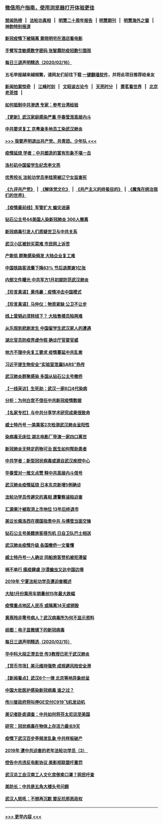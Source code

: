 ### [微信用户指南，使用浏览器打开体验更佳](https://github.com/gfw-breaker/banned-news1/blob/master/indexes/wechat-guide.md?t=0)
#### [禁闻热榜](热点新闻.md?t=0)  &nbsp;&nbsp;|&nbsp;&nbsp; [法轮功真相](https://github.com/gfw-breaker/truth/blob/master/README.md?t=0) &nbsp;&nbsp;|&nbsp;&nbsp; [明慧二十周年报告](https://github.com/gfw-breaker/mh-reports/blob/master/README.md?t=0) &nbsp;&nbsp;|&nbsp;&nbsp;[明慧期刊](https://github.com/gfw-breaker/mh-qikan) &nbsp;&nbsp;|&nbsp;&nbsp; [明慧海外之窗](https://github.com/gfw-breaker/mh-news/blob/master/README.md?t=0) &nbsp;&nbsp;|&nbsp;&nbsp; [神韵特别报道](https://github.com/gfw-breaker/mh-news/blob/master/shenyun.md?t=0)
#### [新冠疫情下被隔离 黄晓明宅在酒店看电影](../pages/nsc413/n11873505.md?t=02171222) 
#### [手臂写含敏感数字密码 张智霖防疫招数引围观](../pages/nsc413/n11873637.md?t=02171222) 
#### [每日三退声明精选（2020/02/16）](../pages/nsc413/n11874194.md?t=02171222) 
#### 五毛举报越来越频繁，请网友们前往下载 [一键翻墙软件](https://github.com/gfw-breaker/ssr-accounts)，并将此项目推荐给亲友
#### [新闻拍案惊奇](https://github.com/gfw-breaker/banned-news1/blob/master/pages/link4.md) &nbsp;&nbsp;|&nbsp;&nbsp; [江峰时刻](https://github.com/gfw-breaker/banned-news1/blob/master/pages/link4.md) &nbsp;&nbsp;|&nbsp;&nbsp; [文昭谈古论今](https://github.com/gfw-breaker/banned-news1/blob/master/pages/link4.md) &nbsp;&nbsp;|&nbsp;&nbsp; [天亮时分](https://github.com/gfw-breaker/banned-news1/blob/master/pages/link4.md) &nbsp;&nbsp;|&nbsp;&nbsp; [萧茗看世界](https://github.com/gfw-breaker/banned-news1/blob/master/pages/link4.md) &nbsp;&nbsp;|&nbsp;&nbsp; [北京老茶馆](https://github.com/gfw-breaker/banned-news1/blob/master/pages/link4.md) &nbsp;&nbsp;|&nbsp;&nbsp; 
#### [如何抵制中共渗透 专家：参考台湾经验](../pages/nsc413/n11874101.md?t=02171222) 
#### [【更新】武汉家庭感染严重 华春莹泄高层内斗](../pages/nsc413/n11801312.md?t=02171222) 
#### [中共要求复工 京粤渝多地员工染武汉肺炎](../pages/nsc413/n11873773.md?t=02171222) 
#### [>>> 我要声明退出共产党、共青团、少年队 <<<](https://github.com/begood0513/goodnews/blob/master/quit/letter.md) 
#### [疫情延烧 学者：中共塑造的富有形象不堪一击](../pages/nsc413/n11873070.md?t=02171222) 
#### [洛杉矶中国留学生纪念李文亮](../pages/nsc413/n11873714.md?t=02171222) 
#### [优秀校长 法轮功学员李桂荣被辽宁女监害死](../pages/nsc413/n11873018.md?t=02171222) 
#### [《九评共产党》](https://github.com/begood0513/9ping.md/blob/master/README.md) &nbsp;|&nbsp; [《解体党文化》](../../../../jtdwh.md/blob/master/README.md)  &nbsp;|&nbsp; [《共产主义的终极目的》](../../../../gczydzjmd.md/blob/master/README.md) &nbsp;|&nbsp; [《魔鬼在统治我们的世界》](../../../../mgztzwmdsj.md/blob/master/README.md) 
#### [【疫情最前线】军管扩大 蝗灾进逼](../pages/nsc413/n11873780.md?t=02171222) 
#### [钻石公主号44美国人染新冠肺炎 300人撤离](../pages/nsc413/n11873826.md?t=02171222) 
#### [新冠病毒引发人们质疑世卫与中共关系](../pages/nsc413/n11873837.md?t=02171222) 
#### [武汉小区被封买菜难 市民网上诉苦](../pages/nsc413/n11873707.md?t=02171222) 
#### [产能低 群聚感染频发 大陆企业复工难](../pages/nsc413/n11873747.md?t=02171222) 
#### [中国铁路客流量下降83% 节后退票逾1亿张](../pages/nsc413/n11873635.md?t=02171222) 
#### [内部文件曝光 中共军方1月初就防范武汉肺炎](../pages/nsc413/n11873529.md?t=02171222) 
#### [【珍言真语】黄伟豪：疫情冲击中国模式](../pages/nsc413/n11873482.md?t=02171222) 
#### [【珍言真语】马仲仪：物资紧缺 公卫不让步](../pages/nsc413/n11872315.md?t=02171222) 
#### [线上营销必须转线下？ 大陆售楼员陷两难](../pages/nsc413/n11873551.md?t=02171222) 
#### [从乐观到悲剧发生 中国留学生武汉家人的遭遇](../pages/nsc413/n11873542.md?t=02171222) 
#### [湖北官员防疫弄虚作假 确诊厅官耍官威](../pages/nsc413/n11873399.md?t=02171222) 
#### [地方不理中央复工要求 疫情蔓延中共乱套](../pages/nsc413/n11869476.md?t=02171222) 
#### [习近平提生物安全“实验室泄漏SARS”热传](../pages/nsc413/n11873501.md?t=02171222) 
#### [武汉肺炎群聚感染 多国从钻石公主号撤侨](../pages/nsc413/n11873416.md?t=02171222) 
#### [【一线采访】生死劫：武汉一家6口4代染病](../pages/nsc413/n11872460.md?t=02171222) 
#### [分析：为何白宫不信任中共新冠疫情数据](../pages/nsc413/n11872473.md?t=02171222) 
#### [【名家专栏】与中共分享学术研究成果很致命](../pages/nsc413/n11871916.md?t=02171222) 
#### [威士特丹号 一美乘客2次检测武汉肺炎呈阳性](../pages/nsc413/n11873169.md?t=02171222) 
#### [染病毒无床位 湖北电影厂导演一家四口离世](../pages/nsc413/n11873154.md?t=02171222) 
#### [新冠肺炎无特定药物可治 医生如何帮助患者](../pages/nsc413/n11868234.md?t=02171222) 
#### [中共学者：新型冠状病毒或源自武汉疾控中心](../pages/nsc413/n11872811.md?t=02171222) 
#### [华春莹对一推文点赞 释中共高层内斗信号](../pages/nsc413/n11872861.md?t=02171222) 
#### [武汉肺炎疫情延烧 日本东京新增5例确诊](../pages/nsc413/n11873025.md?t=02171222) 
#### [法轮功学员传避灾的真相 遭警察诬陷迫害](../pages/nsc413/n11869217.md?t=02171222) 
#### [汇源果汁被取消上市地位 13年后终退市](../pages/nsc413/n11872672.md?t=02171222) 
#### [美议长佩洛西在德国指责中共 与傅莹当面交锋](../pages/nsc413/n11872375.md?t=02171222) 
#### [钻石公主号美籍旅客搭包机 日自卫队巴士相送](../pages/nsc413/n11872947.md?t=02171222) 
#### [武汉肺炎疫情升级 各国撤侨一文看懂](../pages/nsc413/n11859313.md?t=02171222) 
#### [威士特丹号一人确诊 同船旅客登机被拒滞留](../pages/nsc413/n11872823.md?t=02171222) 
#### [祸不单行 瘟疫肆虐 沙漠蝗虫又达中国边境](../pages/nsc413/n11872485.md?t=02171222) 
#### [2019年 宁夏法轮功学员遭迫害概述](../pages/nsc413/n11858807.md?t=02171222) 
#### [大陆1月份乘用车销量创15年最大跌幅](../pages/nsc413/n11872290.md?t=02171222) 
#### [疫情重点地区人民币 或隔离14天或销毁](../pages/nsc413/n11872461.md?t=02171222) 
#### [黄燕玲非零号病人？武汉病毒所为何不显示资料](../pages/nsc413/n11872240.md?t=02171222) 
#### [组图：电子显微镜下的新冠病毒](../pages/nsc413/n11872057.md?t=02171222) 
#### [每日三退声明精选（2020/02/15）](../pages/nsc413/n11872255.md?t=02171222) 
#### [华中科大段正澄去世 传3教授已死于武汉肺炎](../pages/nsc413/n11872056.md?t=02171222) 
#### [【货币市场】美元维持强势 成规避风险安全港](../pages/nsc413/n11871937.md?t=02171222) 
#### [【新闻看点】武汉6个一律 北京等地异象纷呈](../pages/nsc413/n11871818.md?t=02171222) 
#### [中国大批医护感染新冠病毒 谁之过？](../pages/nsc413/n11871790.md?t=02171222) 
#### [传川普政府将叫停GE交付C919飞机发动机](../pages/nsc413/n11871600.md?t=02171222) 
#### [美记者卧底调查：中共如何将芬太尼运至美国](../pages/nsc413/n11871821.md?t=02171222) 
#### [研究：冠状病毒在物体上存活力最长9天](../pages/nsc413/n11871871.md?t=02171222) 
#### [疫情下武汉百步亭频发乱象 中共样板破产](../pages/nsc413/n11871457.md?t=02171222) 
#### [2019年 遭中共迫害的老年法轮功学员（3） ](../pages/nsc413/n11830056.md?t=02171222) 
#### [控告中共违反电影协议 美影视联盟吁重罚](../pages/nsc413/n11871820.md?t=02171222) 
#### [武汉总工会汉南工人文化宫倒卖口罩？网民吁查](../pages/nsc413/n11871739.md?t=02171222) 
#### [美防长：中共是五角大楼头号问题](../pages/nsc413/n11871768.md?t=02171222) 
#### [武汉人怒吼：不想再沉默 要反抗邪恶政权](../pages/nsc413/n11871584.md?t=02171222) 

----
#### [ >>> 更早内容 <<< ](../indexes/nsc413-earlier.md)
